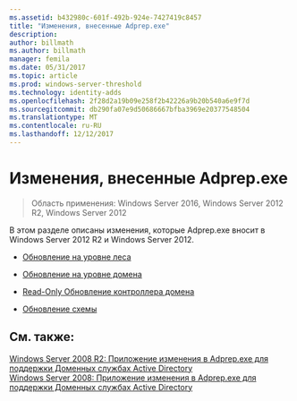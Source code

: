 ```yaml
---
ms.assetid: b432980c-601f-492b-924e-7427419c8457
title: "Изменения, внесенные Adprep.exe"
description: 
author: billmath
ms.author: billmath
manager: femila
ms.date: 05/31/2017
ms.topic: article
ms.prod: windows-server-threshold
ms.technology: identity-adds
ms.openlocfilehash: 2f28d2a19b09e258f2b42226a9b20b540a6e9f7d
ms.sourcegitcommit: db290fa07e9d50686667bfba3969e20377548504
ms.translationtype: MT
ms.contentlocale: ru-RU
ms.lasthandoff: 12/12/2017
---
```

# <a name="changes-made-by-adprepexe"></a>Изменения, внесенные Adprep.exe

>Область применения: Windows Server 2016, Windows Server 2012 R2, Windows Server 2012

В этом разделе описаны изменения, которые Adprep.exe вносит в Windows Server 2012 R2 и Windows Server 2012.  
  
-   [Обновление на уровне леса](../../../ad-ds/deploy/RODC/Forest-Wide-Updates.md)  
  
-   [Обновление на уровне домена](../../../ad-ds/deploy/Domain-Wide-Updates.md)  
  
-   [Read-Only Обновление контроллера домена](../../../ad-ds/deploy/RODC/Read-Only-Domain-Controller-Updates.md)  
  
-   [Обновление схемы](../../../ad-ds/deploy/Schema-Updates.md)  
  
## <a name="see-also"></a>См. также:  
[Windows Server 2008 R2: Приложение изменения в Adprep.exe для поддержки Доменных службах Active Directory](https://technet.microsoft.com/library/dd378876.aspx)  
[Windows Server 2008: Приложение изменения в Adprep.exe для поддержки Доменных службах Active Directory](https://technet.microsoft.com/library/cc770703.aspx)  
  


